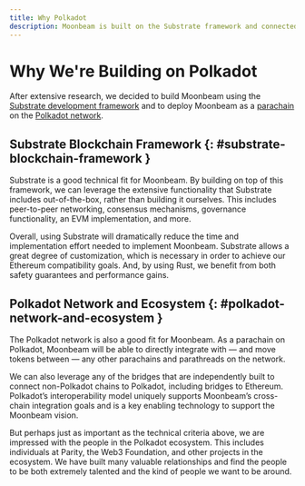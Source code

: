 ```yaml
---
title: Why Polkadot
description: Moonbeam is built on the Substrate framework and connected to the Polkadot network, adding speed and security to the platform.
---
```

# Why We're Building on Polkadot

After extensive research, we decided to build Moonbeam using the [Substrate development framework](/resources/glossary/#substrate) and to deploy Moonbeam as a [parachain](/resources/glossary/#parachains) on the [Polkadot network](/resources/glossary/#polkadot). 

## Substrate Blockchain Framework {: #substrate-blockchain-framework } 

Substrate is a good technical fit for Moonbeam. By building on top of this framework, we can leverage the extensive functionality that Substrate includes out-of-the-box, rather than building it ourselves. This includes peer-to-peer networking, consensus mechanisms, governance functionality, an EVM implementation, and more.

Overall, using Substrate will dramatically reduce the time and implementation effort needed to implement Moonbeam.  Substrate allows a great degree of customization, which is necessary in order to achieve our Ethereum compatibility goals.  And, by using Rust, we benefit from both safety guarantees and performance gains. 

## Polkadot Network and Ecosystem {: #polkadot-network-and-ecosystem } 

The Polkadot network is also a good fit for Moonbeam.  As a parachain on Polkadot, Moonbeam will be able to directly integrate with — and move tokens between — any other parachains and parathreads on the network.

We can also leverage any of the bridges that are independently built to connect non-Polkadot chains to Polkadot, including bridges to Ethereum. Polkadot’s interoperability model uniquely supports Moonbeam’s cross-chain integration goals and is a key enabling technology to support the Moonbeam vision.

But perhaps just as important as the technical criteria above, we are impressed with the people in the Polkadot ecosystem.  This includes individuals at Parity, the Web3 Foundation, and other projects in the ecosystem.  We have built many valuable relationships and find the people to be both extremely talented and the kind of people we want to be around.
